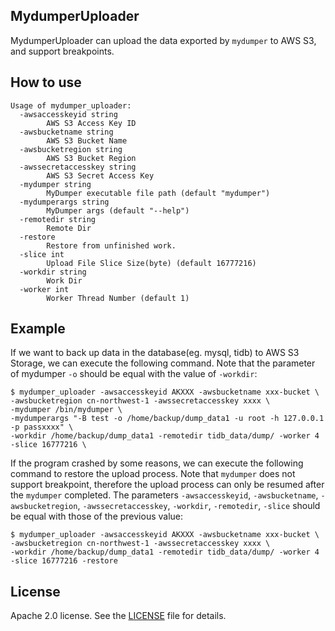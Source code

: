 ## MydumperUploader

MydumperUploader can upload the data exported by `mydumper` to AWS S3, and support breakpoints.

## How to use

```
Usage of mydumper_uploader:
  -awsaccesskeyid string
    	AWS S3 Access Key ID
  -awsbucketname string
    	AWS S3 Bucket Name
  -awsbucketregion string
    	AWS S3 Bucket Region
  -awssecretaccesskey string
    	AWS S3 Secret Access Key
  -mydumper string
    	MyDumper executable file path (default "mydumper")
  -mydumperargs string
    	MyDumper args (default "--help")
  -remotedir string
    	Remote Dir
  -restore
    	Restore from unfinished work.
  -slice int
    	Upload File Slice Size(byte) (default 16777216)
  -workdir string
    	Work Dir
  -worker int
    	Worker Thread Number (default 1)
```

## Example

If we want to back up data in the database(eg. mysql, tidb) to AWS S3 Storage, we can execute the following command. 
Note that the parameter of mydumper `-o` should be equal with the value of `-workdir`:

```
$ mydumper_uploader -awsaccesskeyid AKXXX -awsbucketname xxx-bucket \
-awsbucketregion cn-northwest-1 -awssecretaccesskey xxxx \
-mydumper /bin/mydumper \
-mydumperargs "-B test -o /home/backup/dump_data1 -u root -h 127.0.0.1 -p passxxxx" \
-workdir /home/backup/dump_data1 -remotedir tidb_data/dump/ -worker 4 -slice 16777216 \
```

If the program crashed by some reasons, we can execute the following command to restore the upload process. 
Note that `mydumper` does not support breakpoint, therefore the upload process can only be resumed after the `mydumper` completed.
The parameters `-awsaccesskeyid`, `-awsbucketname`, `-awsbucketregion`, `-awssecretaccesskey`, `-workdir`, `-remotedir`, 
`-slice` should be equal with those of the previous value:

```
$ mydumper_uploader -awsaccesskeyid AKXXX -awsbucketname xxx-bucket \
-awsbucketregion cn-northwest-1 -awssecretaccesskey xxxx \
-workdir /home/backup/dump_data1 -remotedir tidb_data/dump/ -worker 4 -slice 16777216 -restore
```

## License
Apache 2.0 license. See the [LICENSE](../LICENSE) file for details.

